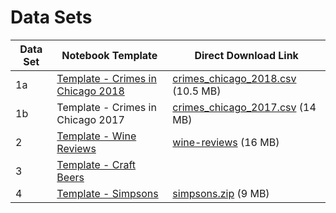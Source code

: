 # Data Sets

| Data Set | Notebook Template                                                                                                                                             | Direct Download Link                                                                                                      |
| -------- | ------------------------------------------------------------------------------------------------------------------------------------------------------------- | ------------------------------------------------------------------------------------------------------------------------- |
| 1a       | [Template - Crimes in Chicago 2018](https://winf-hsos.github.io/databricks-notebooks/information-management/Template%20-%20Crimes%20in%20Chicago%202018.html) | [crimes\_chicago\_2018.csv](https://s3.amazonaws.com/nicolas.meseth/data+sets/crimes/crimes\_chicago\_2018.csv) (10.5 MB) |
| 1b       | Template - Crimes in Chicago 2017                                                                                                                             | [crimes\_chicago\_2017.csv](https://s3.amazonaws.com/nicolas.meseth/data+sets/crimes/crimes\_chicago\_2017.csv) (14 MB)   |
| 2        | [Template - Wine Reviews](https://winf-hsos.github.io/databricks-notebooks/information-management/Template%20-%20Wine%20Reviews.html)                         | [wine-reviews](https://s3.amazonaws.com/nicolas.meseth/data+sets/wine-reviews.zip) (16 MB)                                |
| 3        | [Template - Craft Beers](https://winf-hsos.github.io/databricks-notebooks/information-management/Template%20-%20Craft%20Beer.html)                            |                                                                                                                           |
| 4        | [Template - Simpsons](https://winf-hsos.github.io/databricks-notebooks/information-management/Template%20-%20Simpsons.html)                                   | [simpsons.zip](https://s3.amazonaws.com/nicolas.meseth/data+sets/simpsons/simpsons.zip) (9 MB)                            |

